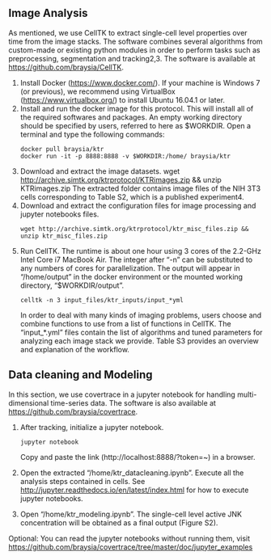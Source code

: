 
## Image Analysis
 
As mentioned, we use CellTK to extract single-cell level properties over time from the image stacks. The software combines several algorithms from custom-made or existing python modules in order to perform tasks such as preprocessing, segmentation and tracking2,3. The software is available at https://github.com/braysia/CellTK. 
 
1. Install Docker (https://www.docker.com/). If your machine is Windows 7 (or previous), we recommend using VirtualBox (https://www.virtualbox.org/) to install Ubuntu 16.04.1 or later.
2. Install and run the docker image for this protocol. This will install all of the required softwares and packages.  An empty working directory should be specified by users, referred to here as $WORKDIR.  Open a terminal and type the following commands:
    ```
    docker pull braysia/ktr
    docker run -it -p 8888:8888 -v $WORKDIR:/home/ braysia/ktr
    ```
3.  Download and extract the image datasets.
	wget http://archive.simtk.org/ktrprotocol/KTRimages.zip && unzip KTRimages.zip
The extracted folder contains image files of the NIH 3T3 cells corresponding to Table S2, which is a published experiment4. 
4. Download and extract the configuration files for image processing and jupyter notebooks files.
    ```
	wget http://archive.simtk.org/ktrprotocol/ktr_misc_files.zip && unzip ktr_misc_files.zip
    ```
5. Run CellTK. The runtime is about one hour using 3 cores of the 2.2-GHz Intel Core i7 MacBook Air. The integer after “-n” can be substituted to any numbers of cores for parallelization. The output will appear in “/home/output” in the docker environment or the mounted working directory, “$WORKDIR/output”.
    ```
	celltk -n 3 input_files/ktr_inputs/input_*yml
    ```
    In order to deal with many kinds of imaging problems, users choose and combine functions to use from a list of functions in CellTK. The “input_*.yml” files contain the list of algorithms and tuned parameters for analyzing each image stack we provide. Table S3 provides an overview and explanation of the workflow.
 
## Data cleaning and Modeling
In this section, we use covertrace in a jupyter notebook for handling multi-dimensional time-series data. The software is also available at https://github.com/braysia/covertrace. 
1. After tracking, initialize a jupyter notebook. 
    ```
    jupyter notebook
    ```
    Copy and paste the link (http://localhost:8888/?token=~) in a browser.
2. Open the extracted “/home/ktr_datacleaning.ipynb”. Execute all the analysis steps contained in cells. See http://jupyter.readthedocs.io/en/latest/index.html for how to execute jupyter notebooks.
 
3. Open “/home/ktr_modeling.ipynb”. The single-cell level active JNK concentration will be obtained as a final output (Figure S2).
 
Optional: You can read the jupyter notebooks without running them, visit https://github.com/braysia/covertrace/tree/master/doc/jupyter_examples


